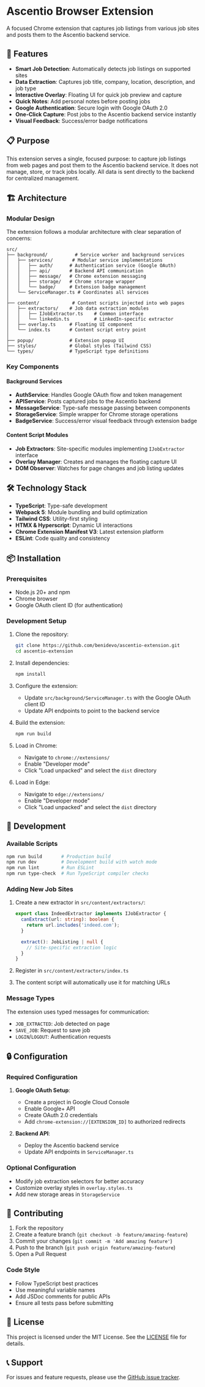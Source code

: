 # Ascentio Browser Extension

A focused Chrome extension that captures job listings from various job sites and posts them to the Ascentio backend service.

## 🚀 Features

- **Smart Job Detection**: Automatically detects job listings on supported sites
- **Data Extraction**: Captures job title, company, location, description, and job type
- **Interactive Overlay**: Floating UI for quick job preview and capture
- **Quick Notes**: Add personal notes before posting jobs
- **Google Authentication**: Secure login with Google OAuth 2.0
- **One-Click Capture**: Post jobs to the Ascentio backend service instantly
- **Visual Feedback**: Success/error badge notifications

## 📋 Purpose

This extension serves a single, focused purpose: to capture job listings from web pages and post them to the Ascentio backend service. It does not manage, store, or track jobs locally. All data is sent directly to the backend for centralized management.

## 🏗️ Architecture

### Modular Design

The extension follows a modular architecture with clear separation of concerns:

```
src/
├── background/          # Service worker and background services
│   ├── services/       # Modular service implementations
│   │   ├── auth/      # Authentication service (Google OAuth)
│   │   ├── api/       # Backend API communication
│   │   ├── message/   # Chrome extension messaging
│   │   ├── storage/   # Chrome storage wrapper
│   │   └── badge/     # Extension badge management
│   └── ServiceManager.ts # Coordinates all services
│
├── content/            # Content scripts injected into web pages
│   ├── extractors/    # Job data extraction modules
│   │   ├── IJobExtractor.ts    # Common interface
│   │   └── linkedin.ts         # LinkedIn-specific extractor
│   ├── overlay.ts     # Floating UI component
│   └── index.ts       # Content script entry point
│
├── popup/             # Extension popup UI
├── styles/            # Global styles (Tailwind CSS)
└── types/             # TypeScript type definitions
```

### Key Components

#### Background Services

- **AuthService**: Handles Google OAuth flow and token management
- **APIService**: Posts captured jobs to the Ascentio backend
- **MessageService**: Type-safe message passing between components
- **StorageService**: Simple wrapper for Chrome storage operations
- **BadgeService**: Success/error visual feedback through extension badge

#### Content Script Modules

- **Job Extractors**: Site-specific modules implementing `IJobExtractor` interface
- **Overlay Manager**: Creates and manages the floating capture UI
- **DOM Observer**: Watches for page changes and job listing updates

## 🛠️ Technology Stack

- **TypeScript**: Type-safe development
- **Webpack 5**: Module bundling and build optimization
- **Tailwind CSS**: Utility-first styling
- **HTMX & Hyperscript**: Dynamic UI interactions
- **Chrome Extension Manifest V3**: Latest extension platform
- **ESLint**: Code quality and consistency

## 📦 Installation

### Prerequisites

- Node.js 20+ and npm
- Chrome browser
- Google OAuth client ID (for authentication)

### Development Setup

1. Clone the repository:

   ```bash
   git clone https://github.com/benidevo/ascentio-extension.git
   cd ascentio-extension
   ```

2. Install dependencies:

   ```bash
   npm install
   ```

3. Configure the extension:
   - Update `src/background/ServiceManager.ts` with the Google OAuth client ID
   - Update API endpoints to point to the backend service

4. Build the extension:

   ```bash
   npm run build
   ```

5. Load in Chrome:
   - Navigate to `chrome://extensions/`
   - Enable "Developer mode"
   - Click "Load unpacked" and select the `dist` directory

6. Load in Edge:
   - Navigate to `edge://extensions/`
   - Enable "Developer mode"
   - Click "Load unpacked" and select the `dist` directory

## 🔧 Development

### Available Scripts

```bash
npm run build       # Production build
npm run dev         # Development build with watch mode
npm run lint        # Run ESLint
npm run type-check  # Run TypeScript compiler checks
```

### Adding New Job Sites

1. Create a new extractor in `src/content/extractors/`:

   ```typescript
   export class IndeedExtractor implements IJobExtractor {
     canExtract(url: string): boolean {
       return url.includes('indeed.com');
     }

     extract(): JobListing | null {
       // Site-specific extraction logic
     }
   }
   ```

2. Register in `src/content/extractors/index.ts`

3. The content script will automatically use it for matching URLs

### Message Types

The extension uses typed messages for communication:

- `JOB_EXTRACTED`: Job detected on page
- `SAVE_JOB`: Request to save job
- `LOGIN`/`LOGOUT`: Authentication requests

## 🔒 Configuration

### Required Configuration

1. **Google OAuth Setup**:
   - Create a project in Google Cloud Console
   - Enable Google+ API
   - Create OAuth 2.0 credentials
   - Add `chrome-extension://[EXTENSION_ID]` to authorized redirects

2. **Backend API**:
   - Deploy the Ascentio backend service
   - Update API endpoints in `ServiceManager.ts`

### Optional Configuration

- Modify job extraction selectors for better accuracy
- Customize overlay styles in `overlay.styles.ts`
- Add new storage areas in `StorageService`

## 🤝 Contributing

1. Fork the repository
2. Create a feature branch (`git checkout -b feature/amazing-feature`)
3. Commit your changes (`git commit -m 'Add amazing feature'`)
4. Push to the branch (`git push origin feature/amazing-feature`)
5. Open a Pull Request

### Code Style

- Follow TypeScript best practices
- Use meaningful variable names
- Add JSDoc comments for public APIs
- Ensure all tests pass before submitting

## 📝 License

This project is licensed under the MIT License. See the [LICENSE](LICENSE) file for details.

## 📞 Support

For issues and feature requests, please use the [GitHub issue tracker](https://github.com/benidevo/ascentio-extension/issues).

